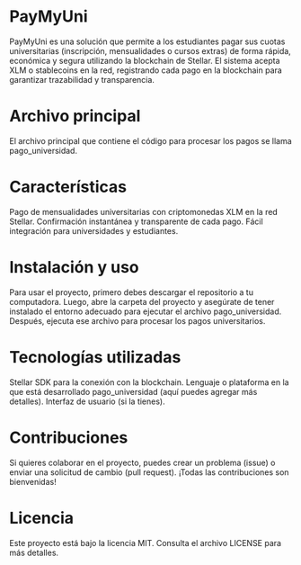 # PayMyUni
PayMyUni es una solución que permite a los estudiantes pagar sus cuotas universitarias (inscripción, mensualidades o cursos extras) de forma rápida, económica y segura utilizando la blockchain de Stellar. El sistema acepta XLM o stablecoins en la red, registrando cada pago en la blockchain para garantizar trazabilidad y transparencia.

# Archivo principal
El archivo principal que contiene el código para procesar los pagos se llama pago_universidad.

# Características
Pago de mensualidades universitarias con criptomonedas XLM en la red Stellar.
Confirmación instantánea y transparente de cada pago.
Fácil integración para universidades y estudiantes.

# Instalación y uso
Para usar el proyecto, primero debes descargar el repositorio a tu computadora. Luego, abre la carpeta del proyecto y asegúrate de tener instalado el entorno adecuado para ejecutar el archivo pago_universidad. Después, ejecuta ese archivo para procesar los pagos universitarios.

# Tecnologías utilizadas
Stellar SDK para la conexión con la blockchain.
Lenguaje o plataforma en la que está desarrollado pago_universidad (aquí puedes agregar más detalles).
Interfaz de usuario (si la tienes).

# Contribuciones
Si quieres colaborar en el proyecto, puedes crear un problema (issue) o enviar una solicitud de cambio (pull request). ¡Todas las contribuciones son bienvenidas!

# Licencia
Este proyecto está bajo la licencia MIT. Consulta el archivo LICENSE para más detalles.

